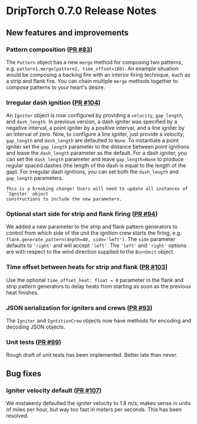 
# DripTorch 0.7.0 Release Notes

## New features and improvements

### Pattern composition ([PR #83](https://github.com/silvxlabs/DripTorch/pull/83))

The `Pattern` object has a new `merge` method for composing two patterns, e.g.
`pattern1.merge(pattern2, time_offset=100)`. An example situation would be composing a backing fire with an interior firing technique, such as a strip and flank fire. You can chain multiple `merge` methods together to compose patterns to your heart's desire.

### Irregular dash ignition ([PR #104](https://github.com/silvxlabs/DripTorch/pull/104))

An `Igniter` object is now configured by providing a `velocity`, `gap_length`, and `dash_length`. In previous version, a dash igniter was specified by a negative interval,
a point igniter by a positive interval, and a line igniter by an interval of zero. Now,
to configure a line igniter, just provide a velocity; `gap_length` and `dash_length` are
defaulted to `None`. To instantiate a point igniter set the `gap_length` parameter to the distance between point ignitions and leave the `dash_length` parameter as the default. For a dash igniter, you can set the `dash_length` parameter and leave `gap_length=None` to produce regular spaced dashes (the length of the dash is equal to the length of the gap). For irregular dash ignitions, you can set both the `dash_length` and `gap_length` parameters.

```{warning}
This is a breaking change! Users will need to update all instances of `Igniter` object
constructions to include the new parameters.
```

### Optional start side for strip and flank firing ([PR #94](https://github.com/silvxlabs/DripTorch/pull/95))

We added a new parameter to the strip and flank pattern generators to control from which side of the unit the ignition crew starts the firing, e.g. `flank.generate_pattern(depth=40, side='left')`. The `side` parameter defaults to `'right'` and will accept `'left'`. The `'left'` and `'right'` options are with respect to the wind direction supplied to the `BurnUnit` object.

### Time offset between heats for strip and flank ([PR #103](https://github.com/silvxlabs/DripTorch/pull/103)]

Use the optional `time_offset_heat: float = 0` parameter in the flank and strip pattern generators to delay heats from starting as soon as the previous heat finishes.

### JSON serialization for igniters and crews ([PR #93](https://github.com/silvxlabs/DripTorch/pull/93))

The `Igniter` and `IgntitionCrew` objects now have methods for encoding and decoding JSON
objects.

### Unit tests ([PR #99](https://github.com/silvxlabs/DripTorch/pull/95))

Rough draft of unit tests has been implemented. Better late than never.

## Bug fixes

### Igniter velocity default ([PR #107](https://github.com/silvxlabs/DripTorch/pull/107))

We mistakenly defaulted the igniter velocity to 1.8 m/s; makes sense in units of miles per hour, but way too fast in meters per seconds. This has been resolved.
